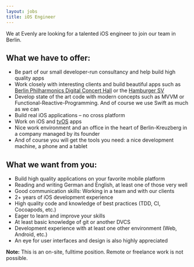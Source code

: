 ```yaml
---
layout: jobs
title: iOS Engineer
--- 
```


We at Evenly are looking for a talented iOS engineer to join our team in Berlin.
    
## What we have to offer:

- Be part of our small developer-run consultancy and help build high quality apps
- Work closely with interesting clients and build beautiful apps such as [Berlin Philharmonics Digital Concert Hall](/projects/digital-concert-hall/) or the [Hamburger SV](/projects/hsv/)
- Develop state of the art code with modern concepts such as MVVM or Functional-Reactive-Programming. And of course we use Swift as much as we can
- Build real iOS applications – no cross platform
- Work on iOS and [tvOS](/projects/digital-concert-hall-tvos/) apps
- Nice work environment and an office in the heart of Berlin-Kreuzberg in a company managed by its founder
- And of course you will get the tools you need: a nice development machine, a phone and a tablet

## What we want from you:

 - Build high quality applications on your favorite mobile platform
 - Reading and writing German and English, at least one of those very well
 - Good communication skills: Working in a team and with our clients
 - 2+ years of iOS development experience
 - High quality code and knowledge of best practices (TDD, CI, Cocoapods, etc.)
 - Eager to learn and improve your skills
 - At least basic knowledge of git or another DVCS
 - Development experience with at least one other environment (Web, Android, etc.)
 - An eye for user interfaces and design is also highly appreciated

**Note:** This is an on-site, fulltime position. Remote or freelance work is not possible.